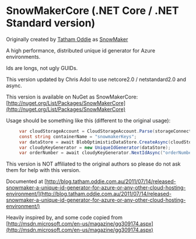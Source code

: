 # SnowMakerCore (.NET Core / .NET Standard version)
Originally created by [Tatham Oddie](https://github.com/tathamoddie) as [SnowMaker](https://github.com/tathamoddie/SnowMaker)

A high performance, distributed unique id generator for Azure environments.

Ids are longs, not ugly GUIDs.

This version updated by Chris Adol to use netcore2.0 / netstandard2.0 and async.

This version is available on NuGet as SnowMakerCore: [http://nuget.org/List/Packages/SnowMakerCore](http://nuget.org/List/Packages/SnowMakerCore)

Usage should be something like this (different to the original usage):
```csharp     
     var cloudStorageAccount = CloudStorageAccount.Parse(storageConnectionString);
     const string containerName = "snowmakerKeys";
     var dataStore = await BlobOptimisticDataStore.CreateAsync(cloudStorageAccount, containerName);
     var cloudyKeyGenerator = new UniqueIdGenerator(dataStore);
     var orderNumber = await cloudyKeyGenerator.NextIdAsync("orderNumbers");
```

This version is NOT affiliated to the original authors so please do not ask them for help with this version.

Documented at [http://blog.tatham.oddie.com.au/2011/07/14/released-snowmaker-a-unique-id-generator-for-azure-or-any-other-cloud-hosting-environment/](http://blog.tatham.oddie.com.au/2011/07/14/released-snowmaker-a-unique-id-generator-for-azure-or-any-other-cloud-hosting-environment/)

Heavily inspired by, and some code copied from [http://msdn.microsoft.com/en-us/magazine/gg309174.aspx](http://msdn.microsoft.com/en-us/magazine/gg309174.aspx)
